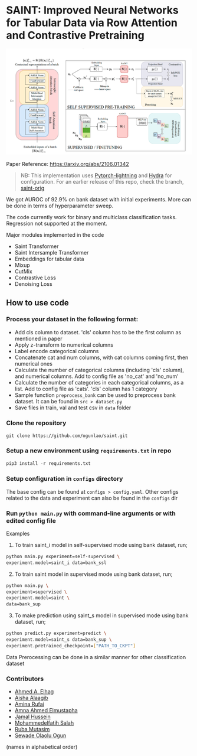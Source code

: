 # SAINT: Improved Neural Networks for Tabular Data via Row Attention and Contrastive Pretraining

![saint architecture](saint.png)

Paper Reference: https://arxiv.org/abs/2106.01342

> NB: This implementation uses [Pytorch-lightning](https://pytorch-lightning.readthedocs.io/en/latest/) and [Hydra](https://hydra.cc/) for configuration. For an earlier release of this repo, check the branch, [saint-orig](https://github.com/ogunlao/saint/tree/saint-orig)

We got AUROC of 92.9% on bank dataset with initial experiments. More can be done in terms of hyperparameter sweep.

The code currently work for binary and multiclass classification tasks. Regression not supported at the moment.

Major modules implemented in the code

- Saint Transformer
- Saint Intersample Transformer
- Embeddings for tabular data
- Mixup
- CutMix
- Contrastive Loss
- Denoising Loss

## How to use code

### Process your dataset in the following format:

- Add cls column to dataset. 'cls' column has to be the first column as mentioned in paper
- Apply z-transform to numerical columns
- Label encode categorical columns
- Concatenate cat and num columns, with cat columns coming first, then numerical ones
- Calculate the number of categorical columns (including 'cls' column), and numerical columns. Add to config file as 'no_cat' and 'no_num'
- Calculate the number of categories in each categorical columns, as a list. Add to config file as 'cats'. 'cls' column has 1 category
- Sample function `preprocess_bank` can be used to preprocess bank dataset. It can be found in `src > dataset.py`
- Save files in train, val and test csv in `data` folder

### Clone the repository

```git
git clone https://github.com/ogunlao/saint.git
```

### Setup a new environment using `requirements.txt` in repo

```python
pip3 install -r requirements.txt 
```

### Setup configuration in `configs` directory

The base config can be found at `configs > config.yaml`. Other configs related to the data and experiment can also be found in the `configs` dir

### Run `python main.py` with command-line arguments or with edited config file

Examples

1. To train saint_i model in self-supervised mode using bank dataset, run;

```bash
python main.py experiment=self-supervised \
experiment.model=saint_i data=bank_ssl
```

2. To train saint model in supervised mode using bank dataset, run;

```bash
python main.py \
experiment=supervised \
experiment.model=saint \
data=bank_sup
```

3. To make prediction using saint_s model in supervised mode using bank dataset, run;

```bash
python predict.py experiment=predict \
experiment.model=saint_s data=bank_sup \
experiment.pretrained_checkpoint=["PATH_TO_CKPT"]
```

Data Prerocessing can be done in a similar manner for other classification dataset

### Contributors

- [Ahmed A. Elhag](https://github.com/Ahmed-A-A-Elhag)
- [Aisha Alaagib](https://github.com/AishaAlaagib)
- [Amina Rufai](https://github.com/Aminah92)
- [Amna Ahmed Elmustapha](https://github.com/AMNAALMGLY)
- [Jamal Hussein](https://github.com/engmubarak48)
- [Mohammedelfatih Salah](https://github.com/mohammedElfatihSalah)
- [Ruba Mutasim](https://github.com/ruba128)
- [Sewade Olaolu Ogun](https://github.com/ogunlao)

(names in alphabetical order)
